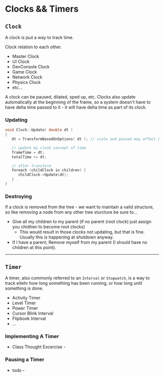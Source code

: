 Clocks && Timers
======

## `Clock`
A clock is jsut a way to track time.

Clock relation to each other.

- Master Clock
- UI Clock
- DevConsole Clock
- Game Clock
- Network Clock
- Physics Clock
- etc...

A clock can be paused, dilated, sped up, etc.  Clocks also update automatically at the beginning of the frame, 
so a system doesn't have to have delta time passed to it - it will have delta time as part of its clock. 

### Updating

```cpp
void Clock::Update( double dt ) 
{
   dt = TransformBasedOnOptions( dt ); // scale and paused may affect how much time passes for this clock

   // update my closk concept of time
   frameTime = dt; 
   totalTime += dt; 

   // after transform
   foreach (childClock in children) {
      childClock->Update(dt); 
   }
}
```

### Destroying

If a clock is removed from the tree - we want to maintain a valid structure, so like removing a
node from any other tree sturcture be sure to...

- Give all my children to my parent (if no parent (root clock) just assign you chidlren to become root clocks)
  - This would result in those clocks not updating, but that is fine.  Usually this is happening at shutdown anyway.
- If I have a parent, Remove myself from my parent (I should have no children at this point). 

------

## `Timer`
A timer, also commonly referred to an `Interval` or `Stopwatch`, is a way to track eitehr how long something has been running, or how long until something is done.  

- Activity Timer
- Level Timer
- Power Timer
- Cursor Blink Interval
- Flipbook Interval
- ...

### Implementing A Timer
- Class Thought Excercise -


### Pausing a Timer
- todo -